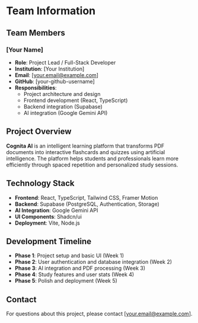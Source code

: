 # Team Information

## Team Members

### [Your Name]
- **Role**: Project Lead / Full-Stack Developer
- **Institution**: [Your Institution]
- **Email**: [your.email@example.com]
- **GitHub**: [your-github-username]
- **Responsibilities**: 
  - Project architecture and design
  - Frontend development (React, TypeScript)
  - Backend integration (Supabase)
  - AI integration (Google Gemini API)

## Project Overview

**Cognita AI** is an intelligent learning platform that transforms PDF documents into interactive flashcards and quizzes using artificial intelligence. The platform helps students and professionals learn more efficiently through spaced repetition and personalized study sessions.

## Technology Stack

- **Frontend**: React, TypeScript, Tailwind CSS, Framer Motion
- **Backend**: Supabase (PostgreSQL, Authentication, Storage)
- **AI Integration**: Google Gemini API
- **UI Components**: Shadcn/ui
- **Deployment**: Vite, Node.js

## Development Timeline

- **Phase 1**: Project setup and basic UI (Week 1)
- **Phase 2**: User authentication and database integration (Week 2)
- **Phase 3**: AI integration and PDF processing (Week 3)
- **Phase 4**: Study features and user stats (Week 4)
- **Phase 5**: Polish and deployment (Week 5)

## Contact

For questions about this project, please contact [your.email@example.com].
